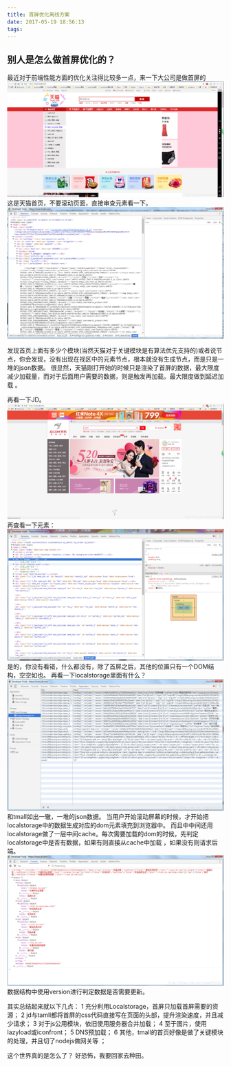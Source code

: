```yaml
---
title: 首屏优化离线方案
date: 2017-05-19 18:56:13
tags:
---
```


## 别人是怎么做首屏优化的？
最近对于前端性能方面的优化关注得比较多一点，来一下大公司是做首屏的
![这里写图片描述](/postimg/20170519183547053.png)
这是天猫首页，不要滚动页面，直接审查元素看一下。
![这里写图片描述](/postimg/20170519183444152.png)

发现首页上面有多少个模块(当然天猫对于关键模块是有算法优先支持的)或者说节点，你会发现，没有出现在视区中的元素节点，根本就没有生成节点，而是只是一堆的json数据。 
很显然，天猫刚打开始的时候只是渲染了首屏的数据，最大限度减少加载量，而对于后面用户需要的数据，则是触发再加载。最大限度做到延迟加载 。

再看一下JD。
![这里写图片描述](/postimg/20170519184130795.png)
再查看一下元素：
![这里写图片描述](/postimg/20170519184213249.png)
是的，你没有看错，什么都没有，除了首屏之后，其他的位置只有一个DOM结构，空空如也。
再看一下localstorage里面有什么？
![这里写图片描述](/postimg/20170519184331548.png)
和tmall如出一辙，一堆的json数据。
当用户开始滚动屏幕的时候，才开始把localstorage中的数据生成对应的dom元素填充到浏览器中。
而且中中间还用localstorage做了一层中间cache。每次需要加载的dom的时候，先判定localstorage中是否有数据，如果有则直接从cache中加载 ，如果没有则请求后端。
![这里写图片描述](/postimg/20170519184731662.png)
数据结构中使用version进行判定数据是否需要更新。

其实总结起来就以下几点：
1 充分利用Localstorage，首屏只加载首屏需要的资源；
2 jd与tamll都将首屏的css代码直接写在页面的头部，提升渲染速度，并且减少请求；
3 对于js公用模块，依旧使用服务器合并加载；
4 至于图片，使用lazyload或iconfront；
5 DNS预加载；
6 其他，tmall的首页好像是做了关键模块的处理，并且切了nodejs做网关等 ；

这个世界真的是怎么了？ 好恐怖，我要回家去种田。